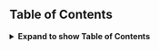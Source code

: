 ## Table of Contents

<details>
	<summary><b>Expand to show Table of Contents</b></summary>

<!-- toc -->
</details>

